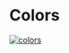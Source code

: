 # Colors
[![colors](https://github.com/VasilevDenis/colors/actions/workflows/.workflow.yml/badge.svg)](https://github.com/VasilevDenis/colors/actions/workflows/.workflow.yml)